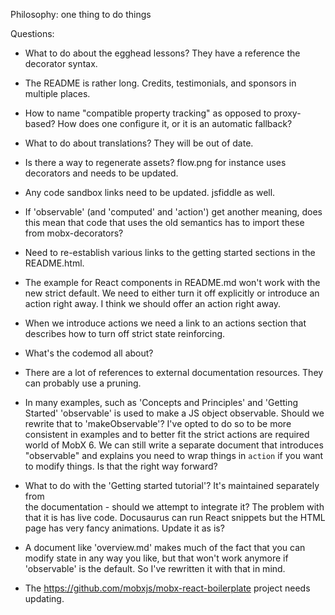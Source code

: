 Philosophy: one thing to do things

Questions:

-   What to do about the egghead lessons? They have a reference the decorator
    syntax.

-   The README is rather long. Credits, testimonials, and sponsors in multiple
    places.

-   How to name "compatible property tracking" as opposed to proxy-based?
    How does one configure it, or it is an automatic fallback?

-   What to do about translations? They will be out of date.

-   Is there a way to regenerate assets? flow.png for instance uses
    decorators and needs to be updated.

-   Any code sandbox links need to be updated. jsfiddle as well.

-   If 'observable' (and 'computed' and 'action') get another meaning,
    does this mean that code that uses the old semantics has to import
    these from mobx-decorators?

-   Need to re-establish various links to the getting started sections in the
    README.html.

-   The example for React components in README.md won't work with the new strict default.
    We need to either turn it off explicitly or introduce an action right away. I think
    we should offer an action right away.

-   When we introduce actions we need a link to an actions section that describes
    how to turn off strict state reinforcing.

-   What's the codemod all about?

-   There are a lot of references to external documentation resources. They can probably use
    a pruning.

-   In many examples, such as 'Concepts and Principles' and 'Getting Started' 'observable' is used to make a JS object observable. Should we rewrite that to 'makeObservable'? I've opted to do so to be more consistent in examples and to better fit the strict actions are required world of MobX 6. We can still write a separate document that introduces "observable" and explains you need to wrap things in `action` if you want to modify things. Is that the right way forward?

-   What to do with the 'Getting started tutorial'? It's maintained separately from  
    the documentation - should we attempt to integrate it? The problem with
    that it is has live code. Docusaurus can run React snippets but the HTML
    page has very fancy animations. Update it as is?

-   A document like 'overview.md' makes much of the fact that you can modify
    state in any way you like, but that won't work anymore if 'observable'
    is the default. So I've rewritten it with that in mind.

-   The https://github.com/mobxjs/mobx-react-boilerplate project needs updating.
